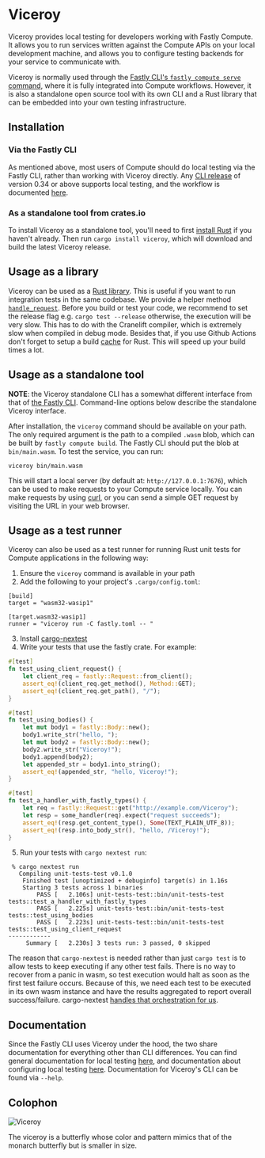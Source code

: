 # Viceroy

Viceroy provides local testing for developers working with Fastly Compute. It
allows you to run services written against the Compute APIs on your local
development machine, and allows you to configure testing backends for your
service to communicate with.

Viceroy is normally used through the [Fastly CLI's `fastly compute serve`
command][cli], where it is fully integrated into Compute workflows.
However, it is also a standalone open source tool with its own CLI and a
Rust library that can be embedded into your own testing infrastructure.

[cli]: https://developer.fastly.com/learning/compute/testing/#running-a-local-testing-server

## Installation

### Via the Fastly CLI

As mentioned above, most users of Compute should do local testing via the
Fastly CLI, rather than working with Viceroy directly. Any [CLI release] of
version 0.34 or above supports local testing, and the workflow is documented
[here][cli].

[CLI release]: https://github.com/fastly/cli/releases

### As a standalone tool from crates.io

To install Viceroy as a standalone tool, you'll need to first
[install Rust](https://www.rust-lang.org/tools/install) if you haven't already.
Then run `cargo install viceroy`, which will download and build the latest
Viceroy release.

## Usage as a library

Viceroy can be used as a [Rust library](https://docs.rs/viceroy-lib/). This is useful if you want to run integration tests in the same codebase. We provide a helper method [`handle_request`](https://docs.rs/viceroy-lib/0.2.6/viceroy_lib/struct.ExecuteCtx.html#method.handle_request). Before you build or test your code, we recommend to set the release flag e.g. `cargo test --release` otherwise, the execution will be very slow. This has to do with the Cranelift compiler, which is extremely slow when compiled in debug mode. Besides that, if you use Github Actions don't forget to setup a build [cache](https://github.com/actions/cache/blob/main/examples.md#rust---cargo) for Rust. This will speed up your build times a lot.

## Usage as a standalone tool

**NOTE**: the Viceroy standalone CLI has a somewhat different interface from that
of [the Fastly CLI][cli]. Command-line options below describe the standalone
Viceroy interface.

After installation, the `viceroy` command should be available on your path. The
only required argument is the path to a compiled `.wasm` blob, which can be
built by `fastly compute build`. The Fastly CLI should put the blob at
`bin/main.wasm`. To test the service, you can run:

```
viceroy bin/main.wasm
```

This will start a local server (by default at: `http://127.0.0.1:7676`), which can
be used to make requests to your Compute service locally. You can make requests
by using [curl](https://curl.se/), or you can send a simple GET request by visiting
the URL in your web browser.

## Usage as a test runner
Viceroy can also be used as a test runner for running Rust unit tests for Compute applications in the following way:

1. Ensure the `viceroy` command is available in your path
2. Add the following to your project's `.cargo/config.toml`:
```
[build]
target = "wasm32-wasip1"

[target.wasm32-wasip1]
runner = "viceroy run -C fastly.toml -- "
```
3. Install [cargo-nextest](https://nexte.st/book/installation.html)
4. Write your tests that use the fastly crate. For example:
```Rust
#[test]
fn test_using_client_request() {
    let client_req = fastly::Request::from_client();
    assert_eq!(client_req.get_method(), Method::GET);
    assert_eq!(client_req.get_path(), "/");
}

#[test]
fn test_using_bodies() {
    let mut body1 = fastly::Body::new();
    body1.write_str("hello, ");
    let mut body2 = fastly::Body::new();
    body2.write_str("Viceroy!");
    body1.append(body2);
    let appended_str = body1.into_string();
    assert_eq!(appended_str, "hello, Viceroy!");
}

#[test]
fn test_a_handler_with_fastly_types() {
    let req = fastly::Request::get("http://example.com/Viceroy");
    let resp = some_handler(req).expect("request succeeds");
    assert_eq!(resp.get_content_type(), Some(TEXT_PLAIN_UTF_8));
    assert_eq!(resp.into_body_str(), "hello, /Viceroy!");
}
```
5. Run your tests with `cargo nextest run`:
```
 % cargo nextest run
   Compiling unit-tests-test v0.1.0
    Finished test [unoptimized + debuginfo] target(s) in 1.16s
    Starting 3 tests across 1 binaries
        PASS [   2.106s] unit-tests-test::bin/unit-tests-test tests::test_a_handler_with_fastly_types
        PASS [   2.225s] unit-tests-test::bin/unit-tests-test tests::test_using_bodies
        PASS [   2.223s] unit-tests-test::bin/unit-tests-test tests::test_using_client_request
------------
     Summary [   2.230s] 3 tests run: 3 passed, 0 skipped
```

The reason that `cargo-nextest` is needed rather than just `cargo test` is to allow tests to keep executing if any other test fails. There is no way to recover from a panic in wasm, so test execution would halt as soon as the first test failure occurs. Because of this, we need each test to be executed in its own wasm instance and have the results aggregated to report overall success/failure. cargo-nextest [handles that orchestration for us](https://nexte.st/book/how-it-works.html#the-nextest-model).

## Documentation

Since the Fastly CLI uses Viceroy under the hood, the two share documentation for
everything other than CLI differences. You can find general documentation for
local testing [here][cli], and documentation about configuring local testing
[here][toml-docs]. Documentation for Viceroy's CLI can be found via `--help`.

[toml-docs]: https://developer.fastly.com/reference/fastly-toml/#local-server

## Colophon

![Viceroy](doc/logo.png)

The viceroy is a butterfly whose color and pattern mimics that of the monarch
butterfly but is smaller in size.
